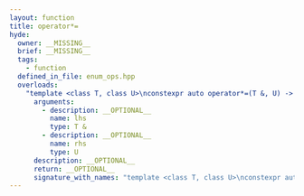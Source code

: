 ```yaml
---
layout: function
title: operator*=
hyde:
  owner: __MISSING__
  brief: __MISSING__
  tags:
    - function
  defined_in_file: enum_ops.hpp
  overloads:
    "template <class T, class U>\nconstexpr auto operator*=(T &, U) -> std::enable_if_t<stlab::implementation::has_enabled_arithmetic<T> && stlab::implementation::is_convertible_to_underlying<U, T>::value, T &>":
      arguments:
        - description: __OPTIONAL__
          name: lhs
          type: T &
        - description: __OPTIONAL__
          name: rhs
          type: U
      description: __OPTIONAL__
      return: __OPTIONAL__
      signature_with_names: "template <class T, class U>\nconstexpr auto operator*=(T & lhs, U rhs) -> std::enable_if_t<stlab::implementation::has_enabled_arithmetic<T> && stlab::implementation::is_convertible_to_underlying<U, T>::value, T &>"
---
```

